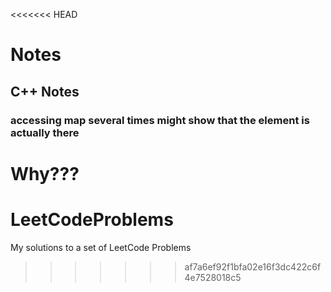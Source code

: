 <<<<<<< HEAD
# Notes
## C++ Notes
### accessing map several times might show that the element is actually there
Why???
=======
# LeetCodeProblems
My solutions to a set of LeetCode Problems
>>>>>>> af7a6ef92f1bfa02e16f3dc422c6f4e7528018c5
